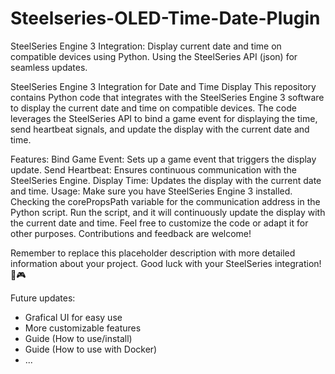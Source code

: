 # Steelseries-OLED-Time-Date-Plugin
SteelSeries Engine 3 Integration: Display current date and time on compatible devices using Python. Using the SteelSeries API (json) for seamless updates.

SteelSeries Engine 3 Integration for Date and Time Display
This repository contains Python code that integrates with the SteelSeries Engine 3 software to display the current date and time on compatible devices. The code leverages the SteelSeries API to bind a game event for displaying the time, send heartbeat signals, and update the display with the current date and time.

Features:
Bind Game Event: Sets up a game event that triggers the display update.
Send Heartbeat: Ensures continuous communication with the SteelSeries Engine.
Display Time: Updates the display with the current date and time.
Usage:
Make sure you have SteelSeries Engine 3 installed.
Checking the corePropsPath variable for the communication address in the Python script.
Run the script, and it will continuously update the display with the current date and time.
Feel free to customize the code or adapt it for other purposes. Contributions and feedback are welcome!

Remember to replace this placeholder description with more detailed information about your project. Good luck with your SteelSeries integration! 🚀🎮

Future updates:
- Grafical UI for easy use
- More customizable features
- Guide (How to use/install)
- Guide (How to use with Docker)
- ...

